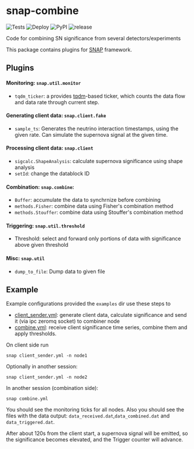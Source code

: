 # snap-combine 
![Tests](https://github.com/Sheshuk/snap-combine/workflows/Python%20package/badge.svg) ![Deploy](https://github.com/Sheshuk/snap-combine/workflows/Upload%20Python%20Package/badge.svg) ![PyPI](https://img.shields.io/pypi/v/snap-combine) ![release](https://img.shields.io/github/v/release/Sheshuk/snap-combine?include_prereleases) 

Code for combining SN significance from several detectors/experiments

This package contains plugins for [SNAP](https://github.com/Sheshuk/snap-base) framework.

## Plugins
#### Monitoring: `snap.util.monitor`

* `tqdm_ticker`: a provides [tqdm](https://github.com/tqdm/tqdm)-based ticker, which counts the data flow and data rate through current step.

#### Generating client data: `snap.client.fake`

* `sample_ts`: Generates the neutrino interaction timestamps, using the given rate. Can simulate the supernova signal at the given time.

#### Processing client data: `snap.client`

* `sigcalc.ShapeAnalysis`: calculate supernova significance using shape analysis
* `setId`: change the datablock ID

#### Combination: `snap.combine`:

* `Buffer`: accumulate the data to synchrnize before combining
* `methods.Fisher`:   combine data using Fisher's combination method
* `methods.Stouffer`: combine data using Stouffer's combination method

#### Triggering: `snap.util.threshold`

* Threshold: select and forward only portions of data with significance above given threshold

#### Misc: `snap.util`

* `dump_to_file`: Dump data to given file

## Example

Example configurations provided the `examples` dir use these steps to 
* [client_sender.yml](examples/client_sender.yml): generate client data, calculate significance and send it (via ipc zeromq socket) to combiner node
* [combine.yml](examples/combine.yml): receive client significance time series, combine them and apply thresholds.

On client side run 
```
snap client_sender.yml -n node1
```

Optionally in another session:
```
snap client_sender.yml -n node2
```

In another session (combination side):
```
snap combine.yml
```

You should see the monitoring ticks for all nodes.
Also you should see the files with the data output: `data_received.dat`,`data_combined.dat` and `data_triggered.dat`.

After about 120s from the client start, a supernova signal will be emitted, so the significance becomes elevated, and the Trigger counter will advance.
